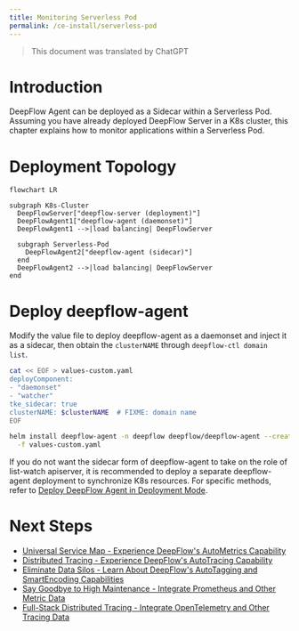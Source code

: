 ```yaml
---
title: Monitoring Serverless Pod
permalink: /ce-install/serverless-pod
---
```


> This document was translated by ChatGPT

# Introduction

DeepFlow Agent can be deployed as a Sidecar within a Serverless Pod. Assuming you have already deployed DeepFlow Server in a K8s cluster, this chapter explains how to monitor applications within a Serverless Pod.

# Deployment Topology

```mermaid
flowchart LR

subgraph K8s-Cluster
  DeepFlowServer["deepflow-server (deployment)"]
  DeepFlowAgent1["deepflow-agent (daemonset)"]
  DeepFlowAgent1 -->|load balancing| DeepFlowServer

  subgraph Serverless-Pod
    DeepFlowAgent2["deepflow-agent (sidecar)"]
  end
  DeepFlowAgent2 -->|load balancing| DeepFlowServer
end
```

# Deploy deepflow-agent

Modify the value file to deploy deepflow-agent as a daemonset and inject it as a sidecar, then obtain the `clusterNAME` through `deepflow-ctl domain list`.

```bash
cat << EOF > values-custom.yaml
deployComponent:
- "daemonset"
- "watcher"
tke_sidecar: true
clusterNAME: $clusterNAME  # FIXME: domain name
EOF

helm install deepflow-agent -n deepflow deepflow/deepflow-agent --create-namespace \
  -f values-custom.yaml
```

If you do not want the sidecar form of deepflow-agent to take on the role of list-watch apiserver, it is recommended to deploy a separate deepflow-agent deployment to synchronize K8s resources. For specific methods, refer to [Deploy DeepFlow Agent in Deployment Mode](../best-practice/special-environment-deployment/#部署-deployment-模式-deepflow-agent).

# Next Steps

- [Universal Service Map - Experience DeepFlow's AutoMetrics Capability](../features/universal-map/auto-metrics/)
- [Distributed Tracing - Experience DeepFlow's AutoTracing Capability](../features/distributed-tracing/auto-tracing/)
- [Eliminate Data Silos - Learn About DeepFlow's AutoTagging and SmartEncoding Capabilities](../features/auto-tagging/eliminate-data-silos/)
- [Say Goodbye to High Maintenance - Integrate Prometheus and Other Metric Data](../integration/input/metrics/metrics-auto-tagging/)
- [Full-Stack Distributed Tracing - Integrate OpenTelemetry and Other Tracing Data](../integration/input/tracing/full-stack-distributed-tracing/)
